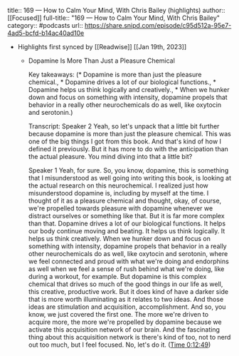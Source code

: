 title:: 169 —  How to Calm Your Mind, With Chris Bailey (highlights)
author:: [[Focused]]
full-title:: "169 —  How to Calm Your Mind, With Chris Bailey"
category:: #podcasts
url:: https://share.snipd.com/episode/c95d512a-95e7-4ad5-bcfd-b14ac40ad10e

- Highlights first synced by [[Readwise]] [[Jan 19th, 2023]]
	- Dopamine Is More Than Just a Pleasure Chemical
	  
	  Key takeaways:
	  (* Dopamine is more than just the pleasure chemical., * Dopamine drives a lot of our biological functions., * Dopamine helps us think logically and creatively., * When we hunker down and focus on something with intensity, dopamine propels that behavior in a really other neurochemicals do as well, like oxytocin and serotonin.)
	  
	  Transcript:
	  Speaker 2
	  Yeah, so let's unpack that a little bit further because dopamine is more than just the pleasure chemical. This was one of the big things I got from this book. And that's kind of how I defined it previously. But it has more to do with the anticipation than the actual pleasure. You mind diving into that a little bit?
	  
	  Speaker 1
	  Yeah, for sure. So, you know, dopamine, this is something that I misunderstood as well going into writing this book, is looking at the actual research on this neurochemical. I realized just how misunderstood dopamine is, including by myself at the time. I thought of it as a pleasure chemical and thought, okay, of course, we're propelled towards pleasure with dopamine whenever we distract ourselves or something like that. But it is far more complex than that. Dopamine drives a lot of our biological functions. It helps our body continue moving and beating. It helps us think logically. It helps us think creatively. When we hunker down and focus on something with intensity, dopamine propels that behavior in a really other neurochemicals do as well, like oxytocin and serotonin, where we feel connected and proud with what we're doing and endorphins as well when we feel a sense of rush behind what we're doing, like during a workout, for example. But dopamine is this complex chemical that drives so much of the good things in our life as well, this creative, productive work. But it does kind of have a darker side that is more worth illuminating as it relates to two ideas. And those ideas are stimulation and acquisition, accomplishment. And so, you know, we just covered the first one. The more we're driven to acquire more, the more we're propelled by dopamine because we activate this acquisition network of our brain. And the fascinating thing about this acquisition network is there's kind of too, not to nerd out too much, but I feel focused. No, let's do it. ([Time 0:12:49](https://share.snipd.com/snip/9cfe847a-aa67-4a41-864d-ef4ac510206b))